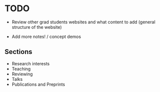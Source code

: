 # TODO

- Review other grad students websites and what content to add (general structure of the website)

- Add more notes! / concept demos

## Sections
- Research interests
- Teaching
- Reviewing
- Talks
- Publications and Preprints



